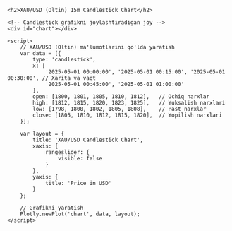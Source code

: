 <!DOCTYPE html>
<html lang="en">
<head>
    <meta charset="UTF-8">
    <meta name="viewport" content="width=device-width, initial-scale=1.0">
    <title>XAU/USD Candlestick Chart</title>
    <!-- Plotly JS kutubxonasini ulash -->
    <script src="https://cdn.plot.ly/plotly-latest.min.js"></script>
</head>
<body>

    <h2>XAU/USD (Oltin) 15m Candlestick Chart</h2>

    <!-- Candlestick grafikni joylashtiradigan joy -->
    <div id="chart"></div>

    <script>
        // XAU/USD (Oltin) ma'lumotlarini qo'lda yaratish
        var data = [{
            type: 'candlestick',
            x: [
                '2025-05-01 00:00:00', '2025-05-01 00:15:00', '2025-05-01 00:30:00', // Xarita va vaqt
                '2025-05-01 00:45:00', '2025-05-01 01:00:00'
            ],
            open: [1800, 1801, 1805, 1810, 1812],   // Ochiq narxlar
            high: [1812, 1815, 1820, 1823, 1825],   // Yuksalish narxlari
            low: [1798, 1800, 1802, 1805, 1808],    // Past narxlar
            close: [1805, 1810, 1812, 1815, 1820],  // Yopilish narxlari
        }];

        var layout = {
            title: 'XAU/USD Candlestick Chart',
            xaxis: {
                rangeslider: {
                    visible: false
                }
            },
            yaxis: {
                title: 'Price in USD'
            }
        };

        // Grafikni yaratish
        Plotly.newPlot('chart', data, layout);
    </script>

</body>
</html>
